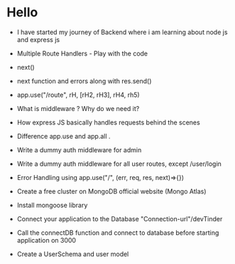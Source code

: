 # Hello

- I have started my journey of Backend where i am learning about node js and express js

- Multiple Route Handlers - Play with the code
- next()
- next function and errors along with res.send()
- app.use("/route", rH, [rH2, rH3], rH4, rh5)
- What is middleware ? Why do we need it?
- How express JS basically handles requests behind the scenes
- Difference app.use and app.all .
- Write a dummy auth middleware for admin
- Write a dummy auth middleware for all user routes, except /user/login
- Error Handling using app.use("/", (err, req, res, next)=>{})

- Create a free cluster on MongoDB official website (Mongo Atlas)
- Install mongoose library
- Connect your application to the Database "Connection-url"/devTinder
- Call the connectDB function and connect to database before starting application on 3000
- Create a UserSchema and user model
